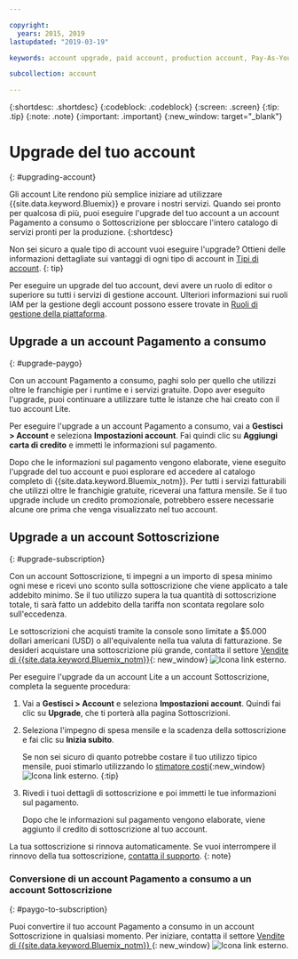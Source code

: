 ```yaml
---

copyright:
  years: 2015, 2019
lastupdated: "2019-03-19"

keywords: account upgrade, paid account, production account, Pay-As-You-Go, Subscription

subcollection: account

---
```


{:shortdesc: .shortdesc}
{:codeblock: .codeblock}
{:screen: .screen}
{:tip: .tip}
{:note: .note}
{:important: .important}
{:new_window: target="_blank"}

# Upgrade del tuo account
{: #upgrading-account}

Gli account Lite rendono più semplice iniziare ad utilizzare {{site.data.keyword.Bluemix}} e provare i nostri servizi. Quando sei pronto per qualcosa di più, puoi eseguire l'upgrade del tuo account a un account Pagamento a consumo o Sottoscrizione per sbloccare l'intero catalogo di servizi pronti per la produzione.
{:shortdesc}

Non sei sicuro a quale tipo di account vuoi eseguire l'upgrade? Ottieni delle informazioni dettagliate sui vantaggi di ogni tipo di account in [Tipi di account](/docs/account?topic=account-accounts).
{: tip}

Per eseguire un upgrade del tuo account, devi avere un ruolo di editor o superiore su tutti i servizi di gestione account. Ulteriori informazioni sui ruoli IAM per la gestione degli account possono essere trovate in [Ruoli di gestione della piattaforma](/docs/iam?topic=iam-userroles#platformroles).

## Upgrade a un account Pagamento a consumo
{: #upgrade-paygo}

Con un account Pagamento a consumo, paghi solo per quello che utilizzi oltre le franchigie per i runtime e i servizi gratuite. Dopo aver eseguito l'upgrade, puoi continuare a utilizzare tutte le istanze che hai creato con il tuo account Lite. 

Per eseguire l'upgrade a un account Pagamento a consumo, vai a **Gestisci > Account** e seleziona **Impostazioni account**. Fai quindi clic su **Aggiungi carta di credito** e immetti le informazioni sul pagamento.

Dopo che le informazioni sul pagamento vengono elaborate, viene eseguito l'upgrade del tuo account e puoi esplorare ed accedere al catalogo completo di {{site.data.keyword.Bluemix_notm}}. Per tutti i servizi fatturabili che utilizzi oltre le franchigie gratuite, riceverai una fattura mensile. Se il tuo upgrade include un credito promozionale, potrebbero essere necessarie alcune ore prima che venga visualizzato nel tuo account.

## Upgrade a un account Sottoscrizione
{: #upgrade-subscription}

Con un account Sottoscrizione, ti impegni a un importo di spesa minimo ogni mese e ricevi uno sconto sulla sottoscrizione che viene applicato a tale addebito minimo. Se il tuo utilizzo supera la tua quantità di sottoscrizione totale, ti sarà fatto un addebito della tariffa non scontata regolare solo sull'eccedenza.

Le sottoscrizioni che acquisti tramite la console sono limitate a $5.000 dollari americani (USD) o all'equivalente nella tua valuta di fatturazione. Se desideri acquistare una sottoscrizione più grande, contatta il settore [Vendite di {{site.data.keyword.Bluemix_notm}}](https://www.ibm.com/cloud-computing/bluemix/contact-us){: new_window} ![Icona link esterno](../icons/launch-glyph.svg).

Per eseguire l'upgrade da un account Lite a un account Sottoscrizione, completa la seguente procedura:
1. Vai a **Gestisci > Account** e seleziona **Impostazioni account**. Quindi fai clic su **Upgrade**, che ti porterà alla pagina Sottoscrizioni.
1. Seleziona l'impegno di spesa mensile e la scadenza della sottoscrizione e fai clic su **Inizia subito**.

   Se non sei sicuro di quanto potrebbe costare il tuo utilizzo tipico mensile, puoi stimarlo utilizzando lo [stimatore costi](/estimator/review){:new_window} ![Icona link esterno](../icons/launch-glyph.svg "Icona link esterno").
   {:tip}
1. Rivedi i tuoi dettagli di sottoscrizione e poi immetti le tue informazioni sul pagamento.

   Dopo che le informazioni sul pagamento vengono elaborate, viene aggiunto il credito di sottoscrizione al tuo account. 

La tua sottoscrizione si rinnova automaticamente. Se vuoi interrompere il rinnovo della tua sottoscrizione, [contatta il supporto](/unifiedsupport/supportcenter).
{: note}

### Conversione di un account Pagamento a consumo a un account Sottoscrizione
{: #paygo-to-subscription}

Puoi convertire il tuo account Pagamento a consumo in un account Sottoscrizione in qualsiasi momento. Per iniziare, contatta il settore [Vendite di {{site.data.keyword.Bluemix_notm}} ](https://www.ibm.com/cloud-computing/bluemix/contact-us){: new_window} ![Icona link esterno](../icons/launch-glyph.svg).
